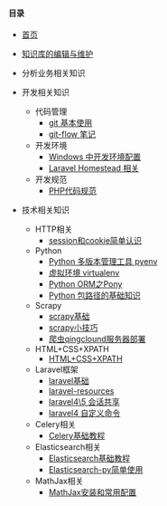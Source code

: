 #### 目录

- [首页](readme.md)

- [知识库的编辑与维护](knowledge-base.md)

- 分析业务相关知识

- 开发相关知识
    - 代码管理
        - [git 基本使用](git-notes.md)
        - [git-flow 笔记](git-flow-notes.md)
    - 开发环境
        - [Windows 中开发环境配置](dev/developing-with-windows.md)
        - [Laravel Homestead 相关](homestead.md)
    - 开发规范
        - [PHP代码规范](php-standard-recommendation.md)

- 技术相关知识
    - HTTP相关
        - [session和cookie简单认识](session-cookie-notes.md)
    - Python
        - [Python 多版本管理工具 pyenv](pyenv-notes.md)
        - [虚拟环境 virtualenv](virtualenv-notes.md)
        - [Python ORM之Pony](pony-notes.md)
        - [Python 包路径的基础知识](php-standard-recommendation.md)
    - Scrapy
        - [scrapy基础](scrapy-notes.md)
        - [scrapy小技巧](scrapy-tips.md)
        - [爬虫qingclound服务器部署](estate-crawler-server-notes.md)
    - HTML+CSS+XPATH
        - [HTML+CSS+XPATH](html-css-xpath-notes.md)
    - Laravel框架
        - [laravel基础](laravel/laravel-notes.md)
        - [laravel-resources](laravel/laravel-resources.md)
        - [laravel4\5 会话共享](laravel/lv4-lv5-session-share.md)
        - [laravel4 自定义命令](laravel/laravel-command.md)
    - Celery相关
        - [Celery基础教程](celery.md)
    - Elasticsearch相关
        - [Elasticsearch基础教程](elasticsearch-install-notes.md)
        - [Elasticsearch-py简单使用](elasticsearch-py-notes.md)
    - MathJax相关
        - [MathJax安装和常用配置](mathjax-configuration-notes.md)
